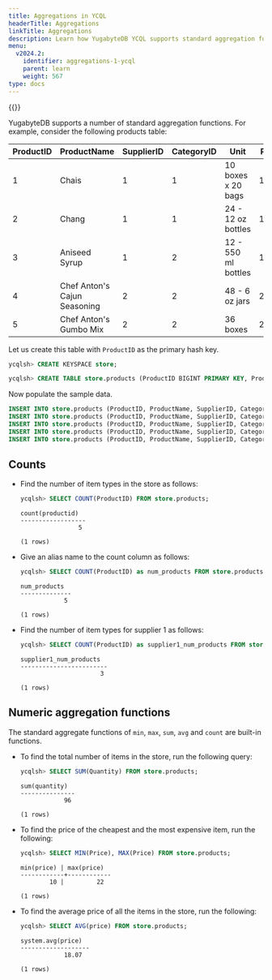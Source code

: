 ```yaml
---
title: Aggregations in YCQL
headerTitle: Aggregations
linkTitle: Aggregations
description: Learn how YugabyteDB YCQL supports standard aggregation functions.
menu:
  v2024.2:
    identifier: aggregations-1-ycql
    parent: learn
    weight: 567
type: docs
---
```


{{<api-tabs list="ycql">}}

YugabyteDB supports a number of standard aggregation functions. For example, consider the following products table:

| ProductID | ProductName          | SupplierID | CategoryID | Unit | Price | Quantity
| ---       | ---                  | ---        | ---        | ---  | --- | ---
| 1 | Chais                        | 1 | 1 | 10 boxes x 20 bags  | 18    | 25
| 2 | Chang                        | 1 | 1 | 24 - 12 oz bottles  | 19    | 12
| 3 | Aniseed Syrup                | 1 | 2 | 12 - 550 ml bottles | 10    | 10
| 4 | Chef Anton's Cajun Seasoning | 2 | 2 | 48 - 6 oz jars      | 22    | 9
| 5 | Chef Anton's Gumbo Mix       | 2 | 2 | 36 boxes            | 21.35 | 40

Let us create this table with `ProductID` as the primary hash key.

```sql
ycqlsh> CREATE KEYSPACE store;
```

```sql
ycqlsh> CREATE TABLE store.products (ProductID BIGINT PRIMARY KEY, ProductName VARCHAR, SupplierID INT, CategoryID INT, Unit TEXT, Price FLOAT, Quantity INT);
```

Now populate the sample data.

```sql
INSERT INTO store.products (ProductID, ProductName, SupplierID, CategoryID, Unit, Price, Quantity) VALUES (1, 'Chais', 1, 1, '10 boxes x 20 bags', 18, 25);
INSERT INTO store.products (ProductID, ProductName, SupplierID, CategoryID, Unit, Price, Quantity) VALUES (2, 'Chang', 1, 1, '24 - 12 oz bottles', 19, 12);
INSERT INTO store.products (ProductID, ProductName, SupplierID, CategoryID, Unit, Price, Quantity) VALUES (3, 'Aniseed Syrup', 1, 2, '12 - 550 ml bottles', 10, 10);
INSERT INTO store.products (ProductID, ProductName, SupplierID, CategoryID, Unit, Price, Quantity) VALUES (4, 'Chef Anton''s Cajun Seasoning', 2, 2, '48 - 6 oz jars', 22, 9);
INSERT INTO store.products (ProductID, ProductName, SupplierID, CategoryID, Unit, Price, Quantity) VALUES (5, 'Chef Anton''s Gumbo Mix', 2, 2, '36 boxes', 21.35, 40);
```

## Counts

- Find the number of item types in the store as follows:

    ```sql
    ycqlsh> SELECT COUNT(ProductID) FROM store.products;
    ```

    ```output
    count(productid)
    ------------------
                    5

    (1 rows)
    ```

- Give an alias name to the count column as follows:

    ```sql
    ycqlsh> SELECT COUNT(ProductID) as num_products FROM store.products;
    ```

    ```output
    num_products
    --------------
                5

    (1 rows)
    ```

- Find the number of item types for supplier 1 as follows:

    ```sql
    ycqlsh> SELECT COUNT(ProductID) as supplier1_num_products FROM store.products WHERE SupplierID=1;
    ```

    ```output
    supplier1_num_products
    ------------------------
                          3

    (1 rows)
    ```

## Numeric aggregation functions

The standard aggregate functions of `min`, `max`, `sum`, `avg` and `count` are built-in functions.

- To find the total number of items in the store, run the following query:

    ```sql
    ycqlsh> SELECT SUM(Quantity) FROM store.products;
    ```

    ```output
    sum(quantity)
    ---------------
                96

    (1 rows)
    ```

- To find the price of the cheapest and the most expensive item, run the following:

    ```sql
    ycqlsh> SELECT MIN(Price), MAX(Price) FROM store.products;
    ```

    ```output
    min(price) | max(price)
    ------------+------------
            10 |         22

    (1 rows)
    ```

- To find the average price of all the items in the store, run the following:

    ```sql
    ycqlsh> SELECT AVG(price) FROM store.products;
    ```

    ```output
    system.avg(price)
    -------------------
                18.07

    (1 rows)
    ```

